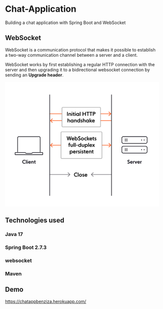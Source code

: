 # Chat-Application

Building a chat application with Spring Boot and WebSocket

## WebSocket

WebSocket is a communication protocol that makes it possible to establish a two-way communication channel between a
server and a client.

WebSocket works by first establishing a regular HTTP connection with the server and then upgrading it to a bidirectional
websocket connection by sending an <strong>Upgrade header</strong>.

<img src="./imgs/img1.png">

## Technologies used

### Java 17

### Spring Boot 2.7.3

### websocket

### Maven

## Demo

https://chatappbenziza.herokuapp.com/
